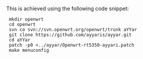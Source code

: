 This is achieved using the following code snippet:

     mkdir openwrt
     cd openwrt
     svn co svn://svn.openwrt.org/openwrt/trunk aYYar
     git clone https://github.com/ayyaris/ayyar.git
     cd aYYar
     patch -p0 <../ayyar/Openwrt-rt5350-ayyari.patch
     make menuconfig
